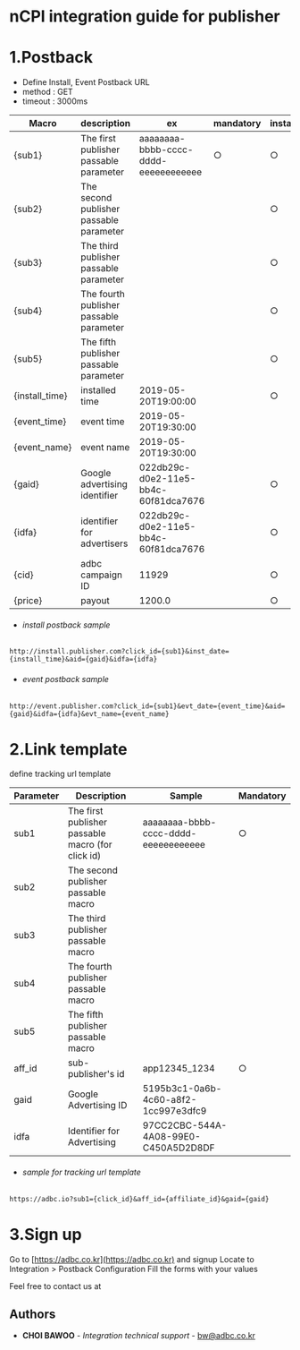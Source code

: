 # nCPI integration guide for publisher

# 1.Postback

- Define Install, Event Postback URL
- method : GET
- timeout : 3000ms


| Macro | description | ex | mandatory | install | event |
| ------ | ------ | ------ | ------ | ------ | ------ |
| {sub1} | The first publisher passable parameter | aaaaaaaa-bbbb-cccc-dddd-eeeeeeeeeeee | ○ | ○ |  ○|
| {sub2} | The second publisher passable parameter |  |  | ○ |  ○|
| {sub3} | The third publisher passable parameter |  |  | ○ |  ○|
| {sub4} | The fourth publisher passable parameter |  |  | ○ |  ○|
| {sub5} | The fifth publisher passable parameter |  |  | ○ |  ○|
| {install_time} | installed time | 2019-05-20T19:00:00 |  | ○ |  |
| {event_time} | event time | 2019-05-20T19:30:00 |  |  | ○ |
| {event_name} | event name | 2019-05-20T19:30:00 |  |  | ○ |
| {gaid} | Google advertising identifier | 022db29c-d0e2-11e5-bb4c-60f81dca7676 |  | ○ |  ○|
| {idfa} | identifier for advertisers | 022db29c-d0e2-11e5-bb4c-60f81dca7676 |  | ○ |  ○|
| {cid} | adbc campaign ID | 11929 |  | ○ |  ○|
| {price} | payout | 1200.0 |  | ○ |  ○|


- ###### install postback sample
```
http://install.publisher.com?click_id={sub1}&inst_date={install_time}&aid={gaid}&idfa={idfa}
```
- ###### event postback sample
```
http://event.publisher.com?click_id={sub1}&evt_date={event_time}&aid={gaid}&idfa={idfa}&evt_name={event_name}
```


# 2.Link template

define tracking url template

| Parameter | Description | Sample | Mandatory |
| ------ | ------ | ------ | ------ |
| sub1 | The first publisher passable macro (for click id) | aaaaaaaa-bbbb-cccc-dddd-eeeeeeeeeeee | ○ | 
| sub2 | The second publisher passable macro |  |  |
| sub3 | The third publisher passable macro |  |  |
| sub4 | The fourth publisher passable macro |  |  |
| sub5 | The fifth publisher passable macro |  |  |
| aff_id | sub-publisher's id | app12345_1234 | ○ |
| gaid | Google Advertising ID | 5195b3c1-0a6b-4c60-a8f2-1cc997e3dfc9 |  |
| idfa | Identifier for Advertising | 97CC2CBC-544A-4A08-99E0-C450A5D2D8DF |  | 

- ###### sample for tracking url template
```
https://adbc.io?sub1={click_id}&aff_id={affiliate_id}&gaid={gaid}
```

# 3.Sign up

Go to [https://adbc.co.kr](https://adbc.co.kr) and signup 
Locate to Integration > Postback Configuration 
Fill the forms with your values 



Feel free to contact us at

## Authors

* **CHOI BAWOO** - *Integration technical support* - bw@adbc.co.kr





